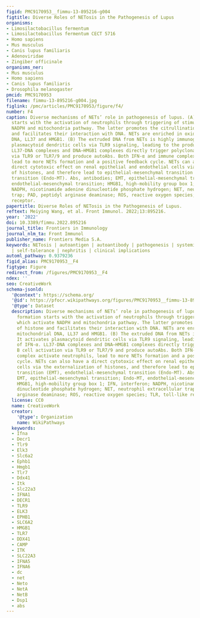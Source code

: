 ```yaml
---
figid: PMC9170953__fimmu-13-895216-g004
figtitle: Diverse Roles of NETosis in the Pathogenesis of Lupus
organisms:
- Limosilactobacillus fermentum
- Limosilactobacillus fermentum CECT 5716
- Homo sapiens
- Mus musculus
- Canis lupus familiaris
- Adenoviridae
- Zingiber officinale
organisms_ner:
- Mus musculus
- Homo sapiens
- Canis lupus familiaris
- Drosophila melanogaster
pmcid: PMC9170953
filename: fimmu-13-895216-g004.jpg
figlink: /pmc/articles/PMC9170953/figure/f4/
number: F4
caption: Diverse mechanisms of NETs’ role in pathogenesis of lupus. (A) NET formation
  starts with the activation of neutrophils through triggering of stimuli, which activate
  NADPH and mitochondria pathway. The latter promotes the citrullination of histone
  and facilitates their interaction with DNA. NETs are enriched in oxidized mitochondrial
  DNA, LL37 and HMGB1. (B) The extruded DNA from NETs is highly immunogenic. It activates
  plasmacytoid dendritic cells via TLR9 signaling, leading to the production of IFN-α.
  LL37-DNA complexes and DNA–HMGB1 complexes directly trigger polyclonal B cell activation
  via TLR9 or TLR7/9 and produce autoAbs. Both IFN-α and immune complex activate neutrophils,
  lead to more NETs formation and a positive feedback cycle. NETs can also have a
  direct cytotoxic effect on renal epithelial and endothelial cells via the externalization
  of histones, and therefore lead to epithelial-mesenchymal transition (EMT), endothelial-mesenchymal
  transition (Endo-MT). Abs, antibodies; EMT, epithelial-mesenchymal transition; Endo-MT,
  endothelial-mesenchymal transition; HMGB1, high-mobility group box 1; IFN, interferon;
  NADPH, nicotinamide adenine dinucleotide phosphate hydrogen; NET, neutrophil extracellular
  trap; PAD, peptidyl arginase deaminase; ROS, reactive oxygen species; TLR, toll-like
  receptor.
papertitle: Diverse Roles of NETosis in the Pathogenesis of Lupus.
reftext: Meiying Wang, et al. Front Immunol. 2022;13:895216.
year: '2022'
doi: 10.3389/fimmu.2022.895216
journal_title: Frontiers in Immunology
journal_nlm_ta: Front Immunol
publisher_name: Frontiers Media S.A.
keywords: NETosis | autoantigen | autoantibody | pathogenesis | systemic lupus erythematosus
  | self-tolerance | nephritis | clinical implications
automl_pathway: 0.9379236
figid_alias: PMC9170953__F4
figtype: Figure
redirect_from: /figures/PMC9170953__F4
ndex: ''
seo: CreativeWork
schema-jsonld:
  '@context': https://schema.org/
  '@id': https://pfocr.wikipathways.org/figures/PMC9170953__fimmu-13-895216-g004.html
  '@type': Dataset
  description: Diverse mechanisms of NETs’ role in pathogenesis of lupus. (A) NET
    formation starts with the activation of neutrophils through triggering of stimuli,
    which activate NADPH and mitochondria pathway. The latter promotes the citrullination
    of histone and facilitates their interaction with DNA. NETs are enriched in oxidized
    mitochondrial DNA, LL37 and HMGB1. (B) The extruded DNA from NETs is highly immunogenic.
    It activates plasmacytoid dendritic cells via TLR9 signaling, leading to the production
    of IFN-α. LL37-DNA complexes and DNA–HMGB1 complexes directly trigger polyclonal
    B cell activation via TLR9 or TLR7/9 and produce autoAbs. Both IFN-α and immune
    complex activate neutrophils, lead to more NETs formation and a positive feedback
    cycle. NETs can also have a direct cytotoxic effect on renal epithelial and endothelial
    cells via the externalization of histones, and therefore lead to epithelial-mesenchymal
    transition (EMT), endothelial-mesenchymal transition (Endo-MT). Abs, antibodies;
    EMT, epithelial-mesenchymal transition; Endo-MT, endothelial-mesenchymal transition;
    HMGB1, high-mobility group box 1; IFN, interferon; NADPH, nicotinamide adenine
    dinucleotide phosphate hydrogen; NET, neutrophil extracellular trap; PAD, peptidyl
    arginase deaminase; ROS, reactive oxygen species; TLR, toll-like receptor.
  license: CC0
  name: CreativeWork
  creator:
    '@type': Organization
    name: WikiPathways
  keywords:
  - Ifna
  - Decr1
  - Tlr9
  - Elk3
  - Slc6a2
  - Ephb1
  - Hmgb1
  - Tlr7
  - Ddx41
  - Itk
  - Slc22a3
  - IFNA1
  - DECR1
  - TLR9
  - ELK3
  - EPHB1
  - SLC6A2
  - HMGB1
  - TLR7
  - DDX41
  - CAMP
  - ITK
  - SLC22A3
  - IFNA5
  - IFNA6
  - dc
  - net
  - Neto
  - NetA
  - NetB
  - Dsp1
  - abs
---
```


